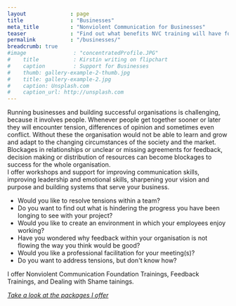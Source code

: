 ```yaml
---
layout              : page
title               : "Businesses"
meta_title          : "Nonviolent Communication for Businesses"
teaser              : "Find out what benefits NVC training will have for your organisation or business."
permalink           : "/businesses/"
breadcrumb: true
#image               : "concentratedProfile.JPG"
#    title           : Kirstin writing on flipchart
#    caption         : Support for Businesses
#    thumb: gallery-example-2-thumb.jpg
#    title: gallery-example-2.jpg
#    caption: Unsplash.com
#    caption_url: http://unsplash.com
---
```


Running businesses and building successful organisations is challenging, because it involves people. Whenever people get together sooner or later they will encounter tension, differences of opinion and sometimes even conflict. Without these the organisation would not be able to learn and grow and adapt to the changing circumstances of the society and the market.  
Blockages in relationships or unclear or missing agreements for feedback, decision making or distribution of resources can become blockages to success for the whole organisation.  
I offer workshops and support for improving communication skills, improving leadership and emotional skills, sharpening your vision and purpose and building systems that serve your business. 

- Would you like to resolve tensions within a team?
- Do you want to find out what is hindering the progress you have been longing to see with your project?
- Would you like to create an environment in which your employees enjoy working?
- Have you wondered why feedback within your organisation is not flowing the way you think would be good?
- Would you like a professional facilitation for your meeting(s)?
- Do you want to address tensions, but don't know how?

I offer Nonviolent Communication Foundation Trainings, Feedback Trainings, and Dealing with Shame tainings.  

[_Take a look at the packages I offer_](#packages-and-prices)  
